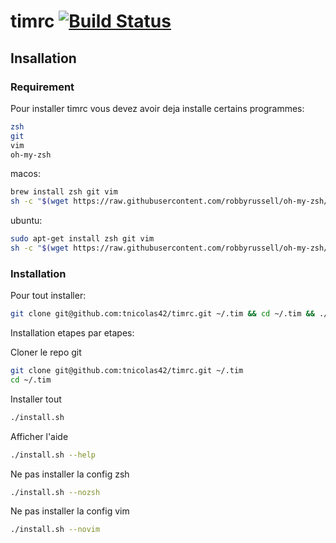 # timrc [![Build Status](https://travis-ci.org/tnicolas42/timrc.svg?branch=master)](https://travis-ci.org/tnicolas42/timrc)

## Insallation

### Requirement

Pour installer timrc vous devez avoir deja installe certains programmes:
```bash
zsh
git
vim
oh-my-zsh
```
macos:
```bash
brew install zsh git vim
sh -c "$(wget https://raw.githubusercontent.com/robbyrussell/oh-my-zsh/master/tools/install.sh -O -)"
```

ubuntu:
```bash
sudo apt-get install zsh git vim
sh -c "$(wget https://raw.githubusercontent.com/robbyrussell/oh-my-zsh/master/tools/install.sh -O -)"
```

### Installation

Pour tout installer:
```bash
git clone git@github.com:tnicolas42/timrc.git ~/.tim && cd ~/.tim && ./install.sh -v && source ~/.zshrc
```

Installation etapes par etapes:

Cloner le repo git
```bash
git clone git@github.com:tnicolas42/timrc.git ~/.tim
cd ~/.tim
```

Installer tout
```bash
./install.sh
```

Afficher l'aide
```bash
./install.sh --help
```

Ne pas installer la config zsh
```bash
./install.sh --nozsh
```

Ne pas installer la config vim
```bash
./install.sh --novim
```
